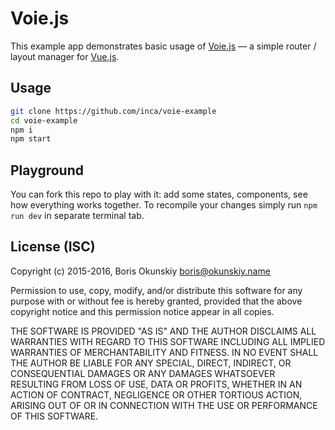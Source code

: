 # Voie.js

This example app demonstrates basic usage of [Voie.js](https://github.com/inca/voie) —
a simple router / layout manager for [Vue.js](https://vuejs.org).

## Usage

```bash
git clone https://github.com/inca/voie-example
cd voie-example
npm i
npm start
```

## Playground

You can fork this repo to play with it: add some states, components, see how everything
works together. To recompile your changes simply run `npm run dev` in separate terminal tab.

## License (ISC)

Copyright (c) 2015-2016, Boris Okunskiy <boris@okunskiy.name>

Permission to use, copy, modify, and/or distribute this software for any purpose with or without fee is hereby granted, provided that the above copyright notice and this permission notice appear in all copies.

THE SOFTWARE IS PROVIDED "AS IS" AND THE AUTHOR DISCLAIMS ALL WARRANTIES WITH REGARD TO THIS SOFTWARE INCLUDING ALL IMPLIED WARRANTIES OF MERCHANTABILITY AND FITNESS. IN NO EVENT SHALL THE AUTHOR BE LIABLE FOR ANY SPECIAL, DIRECT, INDIRECT, OR CONSEQUENTIAL DAMAGES OR ANY DAMAGES WHATSOEVER RESULTING FROM LOSS OF USE, DATA OR PROFITS, WHETHER IN AN ACTION OF CONTRACT, NEGLIGENCE OR OTHER TORTIOUS ACTION, ARISING OUT OF OR IN CONNECTION WITH THE USE OR PERFORMANCE OF THIS SOFTWARE.
 
